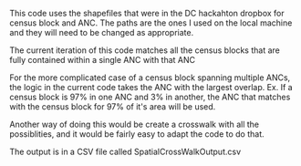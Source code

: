 This code uses the shapefiles that were in the DC hackahton dropbox for census block and ANC.  The paths are the ones I used on the local machine and they will need to be changed as appropriate.

The current iteration of this code matches all the census blocks that are fully contained within a single ANC with that ANC

For the more complicated case of a census block spanning multiple ANCs, the logic in the current code takes the ANC with the largest overlap.
Ex. If a census block is 97% in one ANC and 3% in another, the ANC that matches with the census block for 97% of it's area will be used. 


Another way of doing this would be create a crosswalk with all the possiblities, and it would be fairly easy to adapt the code to do that.

The output is in a CSV file called SpatialCrossWalkOutput.csv
